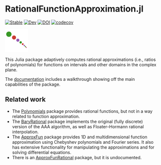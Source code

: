 # RationalFunctionApproximation.jl

[![Stable](https://img.shields.io/badge/docs-stable-blue.svg)](https://complexvariables.github.io/RationalFunctionApproximation.jl/stable/)
[![Dev](https://img.shields.io/badge/docs-dev-blue.svg)](https://complexvariables.github.io/RationalFunctionApproximation.jl/dev/)
[![DOI](https://zenodo.org/badge/DOI/10.5281/zenodo.15446359.svg)](https://doi.org/10.5281/zenodo.15446359)
[![codecov](https://codecov.io/gh/complexvariables/RationalFunctionApproximation.jl/branch/main/graph/badge.svg)](https://codecov.io/gh/complexvariables/RationalFunctionApproximation.jl)

![logo](logo-sm.png)

This Julia package adaptively computes rational approximations (i.e., ratios of polynomials) for functions on intervals and other domains in the complex plane.

The [documentation](https://complexvariables.github.io/RationalFunctionApproximation.jl/stable/) includes a walkthrough showing off the main capabilities of the package.

## Related work

* The [Polynomials](https://juliamath.github.io/Polynomials.jl/stable/) package provides rational functions, but not in a way related to function approximation.
* The [BaryRational](https://juliahub.com/ui/Packages/General/BaryRational) package implements the original (fully discrete) version of the AAA algorithm, as well as Floater–Hormann rational interpolation.
* The [ApproxFun](https://juliaapproximation.github.io/ApproxFun.jl/stable) package provides 1D and multidimensional function approximation using Chebyshev polynomials and Fourier series. It also has extensive functionality for manipulating the approximations and for solving differential equations.
* There is an [ApproxFunRational](https://github.com/tomtrogdon/ApproxFunRational.jl) package, but it is undocumented.
